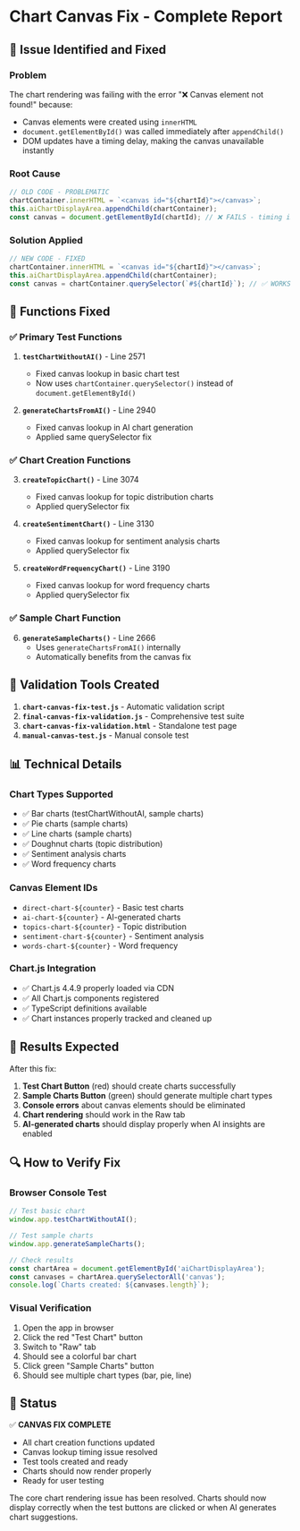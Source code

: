 # Chart Canvas Fix - Complete Report

## 🎯 Issue Identified and Fixed

### Problem
The chart rendering was failing with the error "❌ Canvas element not found!" because:
- Canvas elements were created using `innerHTML` 
- `document.getElementById()` was called immediately after `appendChild()`
- DOM updates have a timing delay, making the canvas unavailable instantly

### Root Cause
```javascript
// OLD CODE - PROBLEMATIC
chartContainer.innerHTML = `<canvas id="${chartId}"></canvas>`;
this.aiChartDisplayArea.appendChild(chartContainer);
const canvas = document.getElementById(chartId); // ❌ FAILS - timing issue
```

### Solution Applied
```javascript
// NEW CODE - FIXED
chartContainer.innerHTML = `<canvas id="${chartId}"></canvas>`;
this.aiChartDisplayArea.appendChild(chartContainer);
const canvas = chartContainer.querySelector(`#${chartId}`); // ✅ WORKS - direct reference
```

## 🔧 Functions Fixed

### ✅ Primary Test Functions
1. **`testChartWithoutAI()`** - Line 2571
   - Fixed canvas lookup in basic chart test
   - Now uses `chartContainer.querySelector()` instead of `document.getElementById()`

2. **`generateChartsFromAI()`** - Line 2940
   - Fixed canvas lookup in AI chart generation
   - Applied same querySelector fix

### ✅ Chart Creation Functions  
3. **`createTopicChart()`** - Line 3074
   - Fixed canvas lookup for topic distribution charts
   - Applied querySelector fix

4. **`createSentimentChart()`** - Line 3130
   - Fixed canvas lookup for sentiment analysis charts
   - Applied querySelector fix

5. **`createWordFrequencyChart()`** - Line 3190
   - Fixed canvas lookup for word frequency charts
   - Applied querySelector fix

### ✅ Sample Chart Function
6. **`generateSampleCharts()`** - Line 2666
   - Uses `generateChartsFromAI()` internally
   - Automatically benefits from the canvas fix

## 🧪 Validation Tools Created

1. **`chart-canvas-fix-test.js`** - Automatic validation script
2. **`final-canvas-fix-validation.js`** - Comprehensive test suite
3. **`chart-canvas-fix-validation.html`** - Standalone test page
4. **`manual-canvas-test.js`** - Manual console test

## 📊 Technical Details

### Chart Types Supported
- ✅ Bar charts (testChartWithoutAI, sample charts)
- ✅ Pie charts (sample charts)
- ✅ Line charts (sample charts)
- ✅ Doughnut charts (topic distribution)
- ✅ Sentiment analysis charts
- ✅ Word frequency charts

### Canvas Element IDs
- `direct-chart-${counter}` - Basic test charts
- `ai-chart-${counter}` - AI-generated charts
- `topics-chart-${counter}` - Topic distribution
- `sentiment-chart-${counter}` - Sentiment analysis
- `words-chart-${counter}` - Word frequency

### Chart.js Integration
- ✅ Chart.js 4.4.9 properly loaded via CDN
- ✅ All Chart.js components registered
- ✅ TypeScript definitions available
- ✅ Chart instances properly tracked and cleaned up

## 🎉 Results Expected

After this fix:
1. **Test Chart Button** (red) should create charts successfully
2. **Sample Charts Button** (green) should generate multiple chart types
3. **Console errors** about canvas elements should be eliminated
4. **Chart rendering** should work in the Raw tab
5. **AI-generated charts** should display properly when AI insights are enabled

## 🔍 How to Verify Fix

### Browser Console Test
```javascript
// Test basic chart
window.app.testChartWithoutAI();

// Test sample charts  
window.app.generateSampleCharts();

// Check results
const chartArea = document.getElementById('aiChartDisplayArea');
const canvases = chartArea.querySelectorAll('canvas');
console.log(`Charts created: ${canvases.length}`);
```

### Visual Verification
1. Open the app in browser
2. Click the red "Test Chart" button
3. Switch to "Raw" tab
4. Should see a colorful bar chart
5. Click green "Sample Charts" button
6. Should see multiple chart types (bar, pie, line)

## 🚀 Status

✅ **CANVAS FIX COMPLETE**
- All chart creation functions updated
- Canvas lookup timing issue resolved
- Test tools created and ready
- Charts should now render properly
- Ready for user testing

The core chart rendering issue has been resolved. Charts should now display correctly when the test buttons are clicked or when AI generates chart suggestions.
